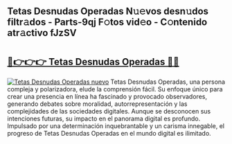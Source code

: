 ## Tetas Desnudas Operadas N𝚞𝚎vos desn𝚞dos filtr𝚊dos - Parts-9qj F𝚘tos vid𝚎o - C𝚘ntenido atr𝚊ctivo fJzSV

# <h2><a href="http://mb5zdw.tromn.icu/?c=Tetas+Desnudas+Operadas">🔗👉👉👉 Tetas Desnudas Operadas 🔗🔗</a></h2>

[![Tetas Desnudas Operadas nuevo](https://i.imgur.com/pEAQMta.gif)](http://mb5zdw.tromn.icu/?c=Tetas+Desnudas+Operadas)
Tetas Desnudas Operadas, una persona compleja y polarizadora, elude la comprensión fácil. Su enfoque único para crear una presencia en línea ha fascinado y provocado observadores, generando debates sobre moralidad, autorrepresentación y las complejidades de las sociedades digitales. Aunque se desconocen sus intenciones futuras, su impacto en el panorama digital es profundo. Impulsado por una determinación inquebrantable y un carisma innegable, el progreso de Tetas Desnudas Operadas en el mundo digital es ilimitado.
